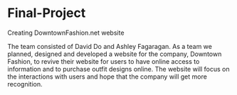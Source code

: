 # Final-Project
Creating DowntownFashion.net website

The team consisted of David Do and Ashley Fagaragan. As a team we planned, designed and developed a website for the company, Downtown Fashion, to revive their website for users to have online access to information and to
purchase outfit designs online. The website will focus on the interactions with users and hope that the company will get more recognition. 
